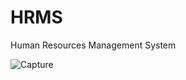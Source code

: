 # HRMS
Human Resources Management System

![Capture](https://user-images.githubusercontent.com/74870868/117631608-153cb980-b185-11eb-8aba-9d9fea118481.PNG)


